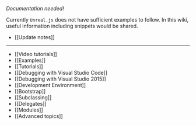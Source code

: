_Documentation needed!_

Currently `Unreal.js` does not have sufficient examples to follow. In this wiki, useful information including snippets would be shared.

- [[Update notes]]

***

- [[Video tutorials]]
- [[Examples]]
- [[Tutorials]]
- [[Debugging with Visual Studio Code]]
- [[Debugging with Visual Studio 2015]]
- [[Development Environment]]
- [[Bootstrap]]
- [[Subclassing]]
- [[Delegates]]
- [[Modules]]
- [[Advanced topics]]